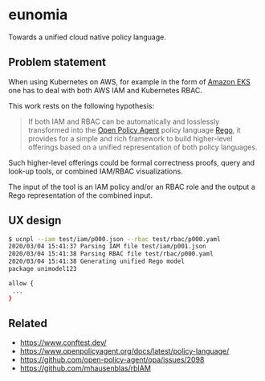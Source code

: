 # eunomia

Towards a unified cloud native policy language.

## Problem statement

When using Kubernetes on AWS, for example in the form of [Amazon EKS](https://aws.amazon.com/eks/) 
one has to deal with both AWS IAM and Kubernetes RBAC.

This work rests on the following hypothesis:

> If both IAM and RBAC can be automatically and losslessly transformed into the 
> [Open Policy Agent](https://www.openpolicyagent.org/) policy language 
> [Rego](https://www.openpolicyagent.org/docs/latest/policy-language/), 
> it provides for a simple and rich framework to build higher-level offerings 
> based on a unified representation of both policy languages.

Such higher-level offerings could be formal correctness proofs, query and look-up
tools, or combined IAM/RBAC visualizations.

The input of the tool is an IAM policy and/or an RBAC role and the output a
Rego representation of the combined input.

## UX design

```sh
$ ucnpl --iam test/iam/p000.json --rbac test/rbac/p000.yaml
2020/03/04 15:41:37 Parsing IAM file test/iam/p001.json
2020/03/04 15:41:38 Parsing RBAC file test/rbac/p000.yaml
2020/03/04 15:41:38 Generating unified Rego model
package unimodel123

allow {
 ...
}
```

## Related

- https://www.conftest.dev/
- https://www.openpolicyagent.org/docs/latest/policy-language/
- https://github.com/open-policy-agent/opa/issues/2098
- https://github.com/mhausenblas/rbIAM